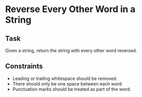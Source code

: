 # Reverse Every Other Word in a String

## Task 
Given a string, return the string with every other word reversed.

## Constraints
* Leading or trailing whitespace should be removed. 
* There should only be one space between each word.
* Punctuation marks should be treated as part of the word. 
